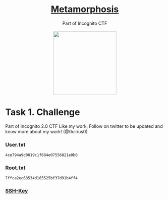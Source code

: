 # <div align="center">[Metamorphosis](https://tryhackme.com/r/room/metamorphosis)</div>
<div align="center">Part of Incognito CTF</div><br>

<div align="center">
<img src="https://github.com/user-attachments/assets/6def35f2-455a-45cb-986a-4195a6e33b23" height="200"></img>
</div>

# Task 1. Challenge

Part of Incognito 2.0 CTF
Like my work, Follow on twitter to be updated and know more about my work! (@0cirius0)

### User.txt
```
4ce794a9d0019c1f684e07556821e0b0
```
### Root.txt
```
7ffca2ec63534d165525bf37d91b4ff4
```

### [SSH-Key](https://github.com/Krishnazzz/THM-Walkthroughs/blob/main/Metamorphosis/id_rsa.md)
